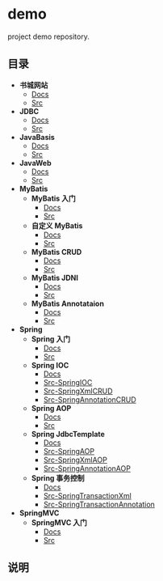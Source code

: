 # demo

project demo repository.

## 目录

* **书城网站**
  * [Docs](book/docs/README.md)
  * [Src](book/src/book)
* **JDBC**
  * [Docs](jdbc/README.md)
  * [Src](jdbc/src/code)
* **JavaBasis**
  * [Docs](JavaBasis/README.md)
  * [Src](JavaBasis/src/code)
* **JavaWeb**
  * [Docs](JavaBasis/note)
  * [Src](JavaBasis/src)
* **MyBatis**
  * **MyBatis 入门**
    * [Docs](MyBatis/docs/MyBatis入门.md)
    * [Src](MyBatis/src/mybatisBase)
  * **自定义 MyBatis**
    * [Docs](MyBatis/docs/自定义MyBatis.md)
    * [Src](MyBatis/src/customMyBatis)
  * **MyBatis CRUD**
    * [Docs](MyBatis/docs/MyBatisCRUD.md)
    * [Src](MyBatis/src/MyBatisCRUD)
  * **MyBatis JDNI**
    * [Docs](MyBatis/docs)
    * [Src](MyBatis/src/MyBatisJDNI)
  * **MyBatis Annotataion**
    * [Docs](MyBatis/docs)
    * [Src](MyBatis/src/MyBatisAnnotataion)
* **Spring**
  * **Spring 入门**
    * [Docs](Spring/docs/Spring入门.md)
    * [Src](Spring/src/SpringBase)
  * **Spring IOC**
    * [Docs](Spring/docs/SpringIOC.md)
    * [Src-SpringIOC](Spring/src/SpringIOC)
    * [Src-SpringXmlCRUD](Spring/src/SpringXmlCRUD)
    * [Src-SpringAnnotationCRUD](Spring/src/SpringAnnotationCRUD)
  * **Spring AOP**
    * [Docs](Spring/docs/SpringAOP.md)
    * [Src](Spring/src/SpringJdbcTemplate)
  * **Spring JdbcTemplate**
    * [Docs](Spring/docs/SpringJdbcTemplate.md)
    * [Src-SpringAOP](Spring/src/SpringAOP)
    * [Src-SpringXmlAOP](Spring/src/SpringXmlAOP)
    * [Src-SpringAnnotationAOP](Spring/src/SpringAnnotationAOP)
  * **Spring 事务控制**
    * [Docs](Spring/docs/Spring事务控制.md)
    * [Src-SpringTransactionXml](Spring/src/SpringTransactionXml)
    * [Src-SpringTransactionAnnotation](Spring/src/SpringTransactionAnnotation)
* **SpringMVC**
  * **SpringMVC 入门**
    * [Docs](SpringMVC/docs/SpringMVC入门.md)
    * [Src](SpringMVC/src/SpringMVCStart)
  
## 说明
